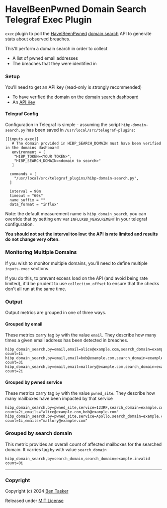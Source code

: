 # HaveIBeenPwned Domain Search Telegraf Exec Plugin

`exec` plugin to poll the [HaveIBeenPwned](https://haveibeenpwned.com) [domain search](https://haveibeenpwned.com/API/v3#BreachesForDomain) API to generate stats about observed breaches.


This'll perform a domain search in order to collect

- A list of pwned email addresses
- The breaches that they were identified in


### Setup

You'll need to get an API key (read-only is strongly recommended)

- To have verified the domain on the [domain search dashboard](https://haveibeenpwned.com/DomainSearch)
- An [API Key](https://haveibeenpwned.com/API/Key)


#### Telegraf Config

Configuration in Telegraf is simple - assuming the script `hibp-domain-search.py` has been saved in `/usr/local/src/telegraf-plugins`:
```
[[inputs.exec]]
   # The domain provided in HIBP_SEARCH_DOMAIN must have been verified in the domains dashboard
   environment = [
    "HIBP_TOKEN=<YOUR TOKEN>",
    "HIBP_SEARCH_DOMAIN=<domain to search>"
   ]

  commands = [
    "/usr/local/src/telegraf_plugins/hibp-domain-search.py",
  ]
  
  interval = 90m  
  timeout = "60s"
  name_suffix = ""
  data_format = "influx"
```

Note: the default measurement name is `hibp_domain_search`, you can override that by setting env var `INFLUXBD_MEASUREMENT` in your telegraf configuration.

**You should not set the interval too low: the API is rate limited and results do not change very often.**


### Monitoring Multiple Domains

If you wish to monitor multiple domains, you'll need to define multiple `inputs.exec` sections.

If you do this, to prevent excess load on the API (and avoid being rate limited), it'd be prudent to use `collection_offset` to ensure that the checks don't all run at the same time.


### Output

Output metrics are grouped in one of three ways.

#### Grouped by email

These metrics carry tag `by` with the value `email`. They describe how many times a given email address has been detected in breaches.

```text
hibp_domain_search,by=email,email=alice@example.com,search_domain=example.com,mbox=alice count=1i
hibp_domain_search,by=email,email=bob@example.com,search_domain=example.com,mbox=bob count=3i
hibp_domain_search,by=email,email=mallory@example.com,search_domain=example.com,mbox=mallory count=2i
```

#### Grouped by pwned service

These metrics carry tag `by` with the value `pwned_site`. They describe how many mailboxes have been impacted by that service

```text
hibp_domain_search,by=pwned_site,service=123RF,search_domain=example.com count=2i,emails="alice@example.com,bob@example.com"
hibp_domain_search,by=pwned_site,service=Apollo,search_domain=example.com count=1i,emails="mallory@example.com"
```

### Grouped by search domain 

This metric provides an overall count of affected mailboxes for the searched domain. It carries tag `by` with value `search_domain`

```text
hibp_domain_search,by=search_domain,search_domain=example.invalid count=0i
```

---

### Copyright

Copyright (c) 2024 [Ben Tasker](https://www.bentasker.co.uk)

Released under [MIT License](https://www.bentasker.co.uk/pages/licenses/mit-license.html)
